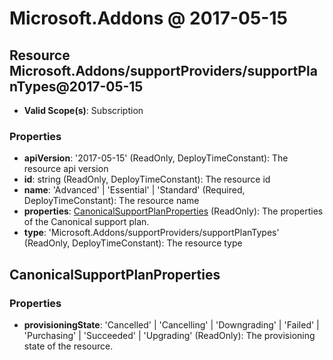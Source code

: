 # Microsoft.Addons @ 2017-05-15

## Resource Microsoft.Addons/supportProviders/supportPlanTypes@2017-05-15
* **Valid Scope(s)**: Subscription
### Properties
* **apiVersion**: '2017-05-15' (ReadOnly, DeployTimeConstant): The resource api version
* **id**: string (ReadOnly, DeployTimeConstant): The resource id
* **name**: 'Advanced' | 'Essential' | 'Standard' (Required, DeployTimeConstant): The resource name
* **properties**: [CanonicalSupportPlanProperties](#canonicalsupportplanproperties) (ReadOnly): The properties of the Canonical support plan.
* **type**: 'Microsoft.Addons/supportProviders/supportPlanTypes' (ReadOnly, DeployTimeConstant): The resource type

## CanonicalSupportPlanProperties
### Properties
* **provisioningState**: 'Cancelled' | 'Cancelling' | 'Downgrading' | 'Failed' | 'Purchasing' | 'Succeeded' | 'Upgrading' (ReadOnly): The provisioning state of the resource.

